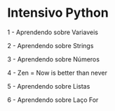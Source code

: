 <h1> Intensivo Python </h1>

<p>1 - Aprendendo sobre Variaveis</p>
<p>2 - Aprendendo sobre Strings</p>
<p>3 - Aprendendo sobre Números</p>
<p>4 - Zen = Now is better than never </p>
<p>5 - Aprendendo sobre Listas</p>
<p>6 - Aprendendo sobre Laço For</p>

